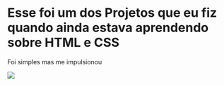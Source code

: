 <h1>Esse foi um dos Projetos que eu fiz quando ainda estava aprendendo sobre HTML e CSS</h1>

<p>Foi simples mas me impulsionou</p>

<img src="https://github.com/AlissonVieira-1981/Via-Mobile/blob/main/Illustration-3-3.png">
